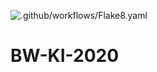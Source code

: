 ![.github/workflows/Flake8.yaml](https://github.com/Wuelle/BW-KI-2020/workflows/.github/workflows/Flake8.yaml/badge.svg)
# BW-KI-2020
